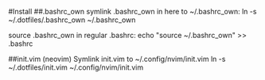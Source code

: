 #Install
##.bashrc_own
symlink .bashrc_own in here to ~/.bashrc_own:
ln -s ~/.dotfiles/.bashrc_own ~/.bashrc_own

source .bashrc_own in regular .bashrc:
echo "source ~/.bashrc_own" >> .bashrc

##init.vim (neovim)
Symlink init.vim to ~/.config/nvim/init.vim
ln -s ~/.dotfiles/init.vim ~/.config/nvim/init.vim
